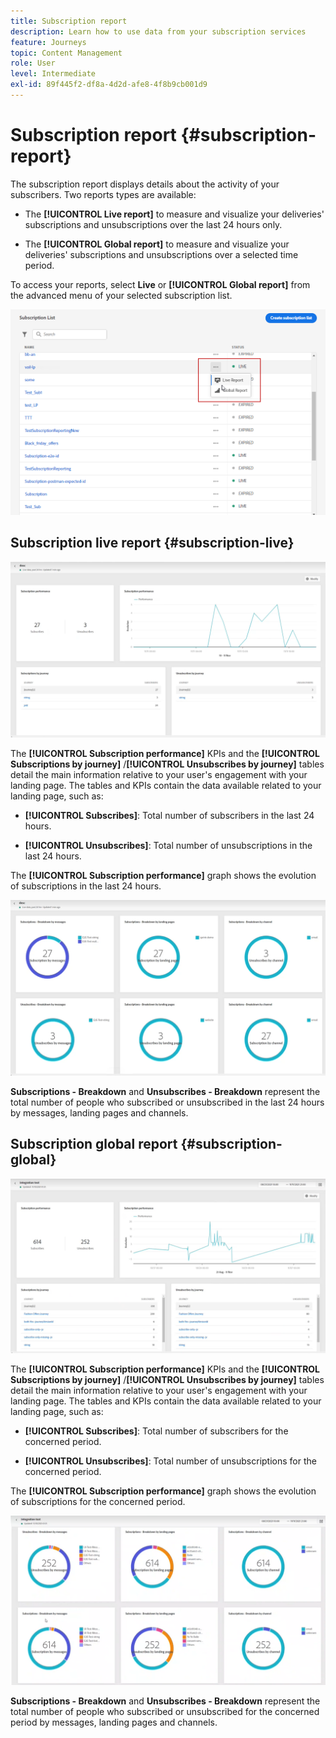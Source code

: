 ```yaml
---
title: Subscription report
description: Learn how to use data from your subscription services
feature: Journeys
topic: Content Management
role: User
level: Intermediate
exl-id: 89f445f2-df8a-4d2d-afe8-4f8b9cb001d9
---
```

# Subscription report {#subscription-report}

The subscription report displays details about the activity of your subscribers. Two reports types are available:

* The **[!UICONTROL Live report]** to measure and visualize your deliveries' subscriptions and unsubscriptions over the last 24 hours only.

* The **[!UICONTROL Global report]** to measure and visualize your deliveries' subscriptions and unsubscriptions over a selected time period.

To access your reports, select **Live** or **[!UICONTROL Global report]** from the advanced menu of your selected subscription list.

![](../assets/subscription_report_6.png)

## Subscription live report {#subscription-live}

![](../assets/subscription_report_3.png)

The **[!UICONTROL Subscription performance]** KPIs and the **[!UICONTROL Subscriptions by journey]** /**[!UICONTROL Unsubscribes by journey]** tables detail the main information relative to your user's engagement with your landing page. The tables and KPIs contain the data available related to your landing page, such as:

* **[!UICONTROL Subscribes]**: Total number of subscribers in the last 24 hours.

* **[!UICONTROL Unsubscribes]**: Total number of unsubscriptions in the last 24 hours.

The **[!UICONTROL Subscription performance]** graph shows the evolution of subscriptions in the last 24 hours.

![](../assets/subscription_report_4.png)

**Subscriptions - Breakdown** and **Unsubscribes - Breakdown** represent the total number of people who subscribed or unsubscribed in the last 24 hours by messages, landing pages and channels.

## Subscription global report {#subscription-global}

![](../assets/subscription_report_1.png)

The **[!UICONTROL Subscription performance]** KPIs and the **[!UICONTROL Subscriptions by journey]** /**[!UICONTROL Unsubscribes by journey]** tables detail the main information relative to your user's engagement with your landing page. The tables and KPIs contain the data available related to your landing page, such as:

* **[!UICONTROL Subscribes]**: Total number of subscribers for the concerned period.

* **[!UICONTROL Unsubscribes]**: Total number of unsubscriptions for the concerned period.

The **[!UICONTROL Subscription performance]** graph shows the evolution of subscriptions for the concerned period.

![](../assets/subscription_report_2.png)

**Subscriptions - Breakdown** and **Unsubscribes - Breakdown** represent the total number of people who subscribed or unsubscribed for the concerned period by messages, landing pages and channels.

